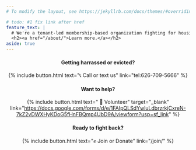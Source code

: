 ```yaml
---
# To modify the layout, see https://jekyllrb.com/docs/themes/#overriding-theme-defaults

# todo: #1 fix link after href
feature_text: |
  # We're a tenant-led membership-based organization fighting for housing as a human right.
  <h2><a href="/about/">Learn more.</a></h2>
aside: true
---
```


<center>
<h4>Getting harrassed or evicted?</h3>
{% include button.html text="📞 Call or text us" link="tel:626-709-5666" %}

<h4>Want to help?</h3>

{% include button.html text=" 🤝 Volunteer" target="_blank" link="https://docs.google.com/forms/d/e/1FAIpQLSdYwluLdbrzrkjCxreN-7kZ2vDWXHyKDoG5fHnFBQmp4UbD9A/viewform?usp=sf_link"   %}

<h4>Ready to fight back?</h3>  
  {% include button.html text="✊ Join or Donate" link="/join/" %}

</center>
